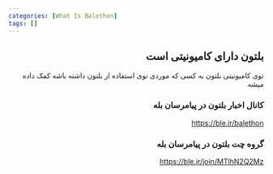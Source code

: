 ```yaml
---
categories: [What Is Balethon]
tags: []
---
```


<h2 align="right" dir="rtl">بلتون دارای کامیونیتی است</h2>

<p align="right" dir="rtl">توی کامیونیتی بلتون به کسی که موردی توی استفاده از بلتون داشته باشه کمک داده میشه</p>

<h3 align="right" dir="rtl">کانال اخبار بلتون در پیامرسان بله</h3>

<p align="right" dir="rtl"><a href="https://ble.ir/balethon">https://ble.ir/balethon</a></p>

<h3 align="right" dir="rtl">گروه چت بلتون در پیامرسان بله</h3>

<p align="right" dir="rtl"><a href="https://ble.ir/join/MTlhN2Q2Mz">https://ble.ir/join/MTlhN2Q2Mz</a></p>